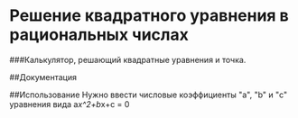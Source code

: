 # Решение квадратного уравнения в рациональных числах
###Калькулятор, решающий квадратные уравнения и точка.

##Документация

##Использование
Нужно ввести числовые коэффициенты "a", "b" и "c" уравнения вида a*x^2+b*x+c = 0

